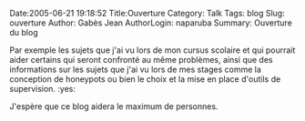 Date:2005-06-21 19:18:52
Title:Ouverture
Category: Talk
Tags: blog
Slug: ouverture
Author: Gabès Jean
AuthorLogin: naparuba
Summary: Ouverture du blog


<!-- relu -->

Par exemple les sujets que j'ai vu lors de mon cursus scolaire et qui pourrait aider certains qui seront confronté au même problèmes, ainsi que des informations sur les sujets que j'ai vu lors de mes stages comme la conception de honeypots ou bien le choix et la mise en place d'outils de supervision.  :yes: 

J'espère que ce blog aidera le maximum de personnes.
